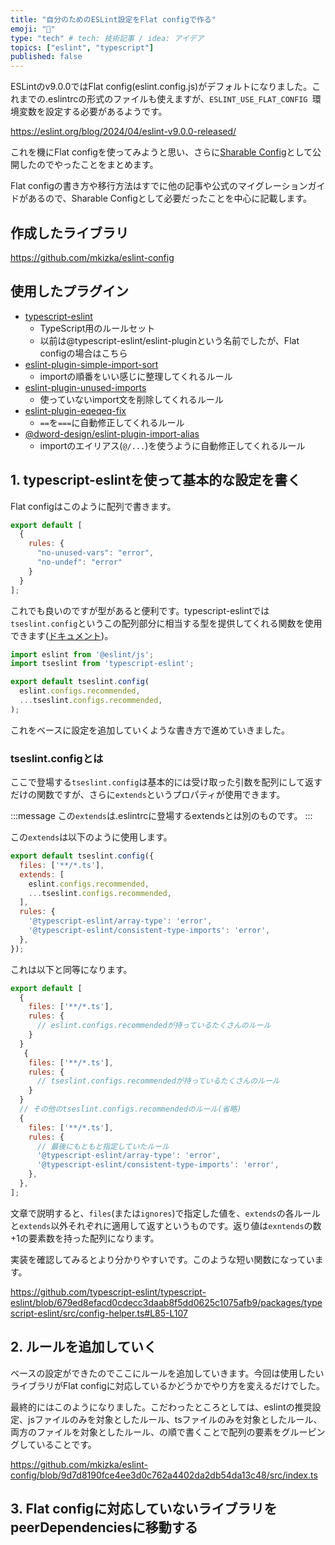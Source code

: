 ```yaml
---
title: "自分のためのESLint設定をFlat configで作る"
emoji: "🧶"
type: "tech" # tech: 技術記事 / idea: アイデア
topics: ["eslint", "typescript"]
published: false
---
```


ESLintのv9.0.0ではFlat config(eslint.config.js)がデフォルトになりました。これまでの.eslintrcの形式のファイルも使えますが、`ESLINT_USE_FLAT_CONFIG `環境変数を設定する必要があるようです。

https://eslint.org/blog/2024/04/eslint-v9.0.0-released/

これを機にFlat configを使ってみようと思い、さらに[Sharable Config](https://eslint.org/docs/latest/extend/shareable-configs)として公開したのでやったことをまとめます。

Flat configの書き方や移行方法はすでに他の記事や公式のマイグレーションガイドがあるので、Sharable Configとして必要だったことを中心に記載します。


## 作成したライブラリ

https://github.com/mkizka/eslint-config

## 使用したプラグイン

- [typescript-eslint](https://typescript-eslint.io/)
  - TypeScript用のルールセット
  - 以前は@typescript-eslint/eslint-pluginという名前でしたが、Flat configの場合はこちら
- [eslint-plugin-simple-import-sort](https://www.npmjs.com/package/eslint-plugin-simple-import-sort)
  - importの順番をいい感じに整理してくれるルール
- [eslint-plugin-unused-imports](https://www.npmjs.com/package/eslint-plugin-unused-imports)
  - 使っていないimport文を削除してくれるルール
- [eslint-plugin-eqeqeq-fix](https://www.npmjs.com/package/eslint-plugin-eqeqeq-fix)
  - `==`を`===`に自動修正してくれるルール
- [@dword-design/eslint-plugin-import-alias](https://www.npmjs.com/package/@dword-design/eslint-plugin-import-alias)
  - importのエイリアス(`@/...`)を使うように自動修正してくれるルール


## 1. typescript-eslintを使って基本的な設定を書く

Flat configはこのように配列で書きます。

```js
export default [
  {
    rules: {
      "no-unused-vars": "error",
      "no-undef": "error"
    }
  }
];
```

これでも良いのですが型があると便利です。typescript-eslintでは`tseslint.config`というこの配列部分に相当する型を提供してくれる関数を使用できます([ドキュメント](https://typescript-eslint.io/getting-started))。

```js
import eslint from '@eslint/js';
import tseslint from 'typescript-eslint';

export default tseslint.config(
  eslint.configs.recommended,
  ...tseslint.configs.recommended,
);
```

これをベースに設定を追加していくような書き方で進めていきました。

### tseslint.configとは

ここで登場する`tseslint.config`は基本的には受け取った引数を配列にして返すだけの関数ですが、さらに`extends`というプロパティが使用できます。

:::message
この`extends`は.eslintrcに登場するextendsとは別のものです。
:::

この`extends`は以下のように使用します。

```js
export default tseslint.config({
  files: ['**/*.ts'],
  extends: [
    eslint.configs.recommended,
    ...tseslint.configs.recommended,
  ],
  rules: {
    '@typescript-eslint/array-type': 'error',
    '@typescript-eslint/consistent-type-imports': 'error',
  },
});
```

これは以下と同等になります。

```js
export default [
  {
    files: ['**/*.ts'],
    rules: {
      // eslint.configs.recommendedが持っているたくさんのルール
    }
  }
   {
    files: ['**/*.ts'],
    rules: {
      // tseslint.configs.recommendedが持っているたくさんのルール
    }
  }
  // その他のtseslint.configs.recommendedのルール(省略)
  {
    files: ['**/*.ts'],
    rules: {
      // 最後にもともと指定していたルール
      '@typescript-eslint/array-type': 'error',
      '@typescript-eslint/consistent-type-imports': 'error',
    },
  },
];
```

文章で説明すると、`files`(または`ignores`)で指定した値を、`extends`の各ルールと`extends`以外それぞれに適用して返すというものです。返り値は`exntends`の数+1の要素数を持った配列になります。

実装を確認してみるとより分かりやすいです。このような短い関数になっています。

https://github.com/typescript-eslint/typescript-eslint/blob/679ed8efacd0cdecc3daab8f5dd0625c1075afb9/packages/typescript-eslint/src/config-helper.ts#L85-L107

## 2. ルールを追加していく

ベースの設定ができたのでここにルールを追加していきます。今回は使用したいライブラリがFlat configに対応しているかどうかでやり方を変えるだけでした。

最終的にはこのようになりました。こだわったところとしては、eslintの推奨設定、jsファイルのみを対象としたルール、tsファイルのみを対象としたルール、両方のファイルを対象としたルール、の順で書くことで配列の要素をグルーピングしていることです。

https://github.com/mkizka/eslint-config/blob/9d7d8190fce4ee3d0c762a4402da2db54da13c48/src/index.ts

## 3. Flat configに対応していないライブラリをpeerDependenciesに移動する

